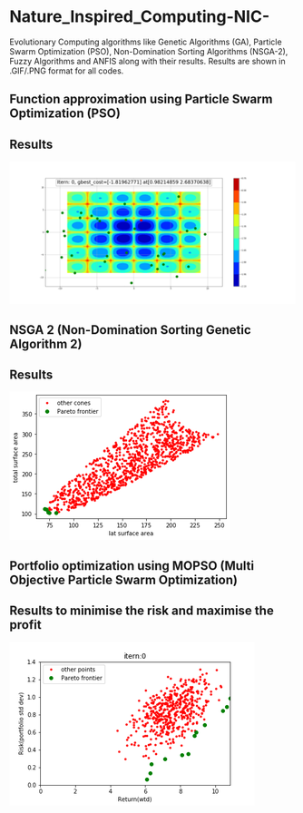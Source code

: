 # Nature_Inspired_Computing-NIC-
Evolutionary Computing algorithms like Genetic Algorithms (GA), Particle Swarm Optimization (PSO), Non-Domination Sorting Algorithms (NSGA-2), Fuzzy Algorithms and ANFIS along with their results. Results are shown in .GIF/.PNG format for all codes.
## Function approximation using Particle Swarm Optimization (PSO) 
## Results
![PSO](https://github.com/VishalPrasadIITGn/Nature_Inspired_Computing-NIC-/blob/master/Particle_Sworm_Optimization_results.gif)

## NSGA 2 (Non-Domination Sorting Genetic Algorithm 2)
## Results 
![NSGA 2](https://github.com/VishalPrasadIITGn/Nature_Inspired_Computing-NIC-/blob/master/NSGA_2%20(NIC_A2)%20results.png)


## Portfolio optimization using MOPSO (Multi Objective Particle Swarm Optimization)
## Results to minimise the risk and maximise the profit
![MOPSO](https://github.com/VishalPrasadIITGn/Nature_Inspired_Computing-NIC-/blob/master/MOPSO_results_main.gif)

